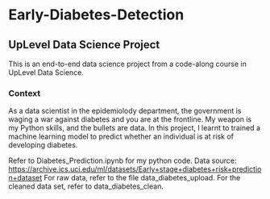 # Early-Diabetes-Detection
## UpLevel Data Science Project

This is an end-to-end data science project from a code-along course in UpLevel Data Science.

### Context 
As a data scientist in the epidemiolody department, the government is waging a war against diabetes and you are at the frontline. My weapon is my Python skills, and the bullets are data. 
In this project, I learnt to trained a machine learning model to predict whether an individual is at risk of developing diabetes. 

Refer to Diabetes_Prediction.ipynb for my python code. 
Data source: https://archive.ics.uci.edu/ml/datasets/Early+stage+diabetes+risk+prediction+dataset
For raw data, refer to the file data_diabetes_upload.
For the cleaned data set, refer to data_diabetes_clean.

